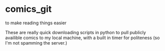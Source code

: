 comics_git
==========

to make reading things easier


These are really quick downloading scripts in python to pull publicly availible comics to my local machine, with a built in timer for politeness (so I'm not spamming the server.)

